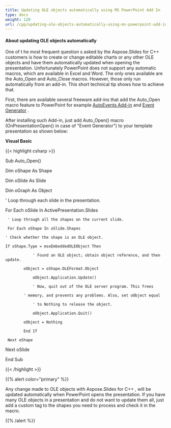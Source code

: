 ```yaml
---
title: Updating OLE objects automatically using MS PowerPoint Add In
type: docs
weight: 120
url: /cpp/updating-ole-objects-automatically-using-ms-powerpoint-add-in/
---
```


#### **About updating OLE objects automatically**
One of t he most frequent question s asked by the Aspose.Slides for C++ customers is how to create or change editable charts or any other OLE objects and have them automatically updated when opening the presentation. Unfortunately PowerPoint does not support any automatic macros, which are available in Excel and Word. The only ones available are the Auto_Open and Auto_Close macros. However, those only run automatically from an add-in. This short technical tip shows how to achieve that. 

First, there are available several freeware add-ins that add the Auto_Open macro feature to PowerPoint for example [AutoEvents Add-in](http://skp.mvps.org/autoevents.htm) and [Event Generator](http://officeone.mvps.org/eventgen/eventgen.html) . 

After installing such Add-in, just add Auto_Open() macro (OnPresentationOpen() in case of "Event Generator") to your template presentation as shown below: 

**Visual Basic**

{{< highlight csharp >}}



 Sub Auto_Open()

 Dim oShape As Shape

 Dim oSlide As Slide

 Dim oGraph As Object

 ' Loop through each slide in the presentation.

 For Each oSlide In ActivePresentation.Slides

     ' Loop through all the shapes on the current slide.

     For Each oShape In oSlide.Shapes

 	' Check whether the shape is an OLE object.

 	If oShape.Type = msoEmbeddedOLEObject Then

    	 		' Found an OLE object; obtain object reference, and then update.

    		oObject = oShape.OLEFormat.Object

    		 	oObject.Application.Update()

     			' Now, quit out of the OLE server program. This frees

     		' memory, and prevents any problems. Also, set oObject equal

     			' to Nothing to release the object.

     			oObject.Application.Quit()

    		oObject = Nothing

    		End If

     Next oShape

  Next oSlide

End Sub



{{< /highlight >}}

{{% alert color="primary" %}} 

Any change made to OLE objects with Aspose.Slides for C++ , will be updated automatically when PowerPoint opens the presentation. If you have many OLE objects in a presentation and do not want to update them all, just add a custom tag to the shapes you need to process and check it in the macro. 

{{% /alert %}}
